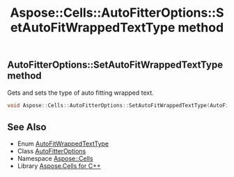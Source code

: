 ﻿---
title: Aspose::Cells::AutoFitterOptions::SetAutoFitWrappedTextType method
linktitle: SetAutoFitWrappedTextType
second_title: Aspose.Cells for C++ API Reference
description: 'Aspose::Cells::AutoFitterOptions::SetAutoFitWrappedTextType method. Gets and sets the type of auto fitting wrapped text in C++.'
type: docs
weight: 1700
url: /cpp/aspose.cells/autofitteroptions/setautofitwrappedtexttype/
---
## AutoFitterOptions::SetAutoFitWrappedTextType method


Gets and sets the type of auto fitting wrapped text.

```cpp
void Aspose::Cells::AutoFitterOptions::SetAutoFitWrappedTextType(AutoFitWrappedTextType value)
```

## See Also

* Enum [AutoFitWrappedTextType](../../autofitwrappedtexttype/)
* Class [AutoFitterOptions](../)
* Namespace [Aspose::Cells](../../)
* Library [Aspose.Cells for C++](../../../)
